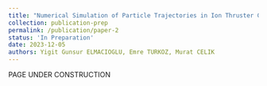 ```yaml
---
title: "Numerical Simulation of Particle Trajectories in Ion Thruster Grid Region Plasma using a PIC-DSMC Code"
collection: publication-prep
permalink: /publication/paper-2
status: 'In Preparation'
date: 2023-12-05
authors: Yigit Gunsur ELMACIOGLU, Emre TURKOZ, Murat CELIK
---
```


PAGE UNDER CONSTRUCTION
